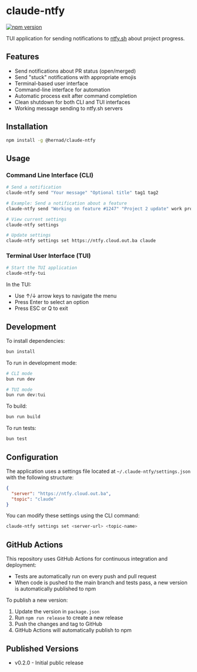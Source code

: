 # claude-ntfy

[![npm version](https://img.shields.io/npm/v/@hernad/claude-ntfy)](https://www.npmjs.com/package/@hernad/claude-ntfy)

TUI application for sending notifications to [ntfy.sh](https://ntfy.sh) about project progress.

## Features

- Send notifications about PR status (open/merged)
- Send "stuck" notifications with appropriate emojis
- Terminal-based user interface
- Command-line interface for automation
- Automatic process exit after command completion
- Clean shutdown for both CLI and TUI interfaces
- Working message sending to ntfy.sh servers

## Installation

```bash
npm install -g @hernad/claude-ntfy
```

## Usage

### Command Line Interface (CLI)

```bash
# Send a notification
claude-ntfy send "Your message" "Optional title" tag1 tag2

# Example: Send a notification about a feature
claude-ntfy send "Working on feature #1247" "Project 2 update" work progress

# View current settings
claude-ntfy settings

# Update settings
claude-ntfy settings set https://ntfy.cloud.out.ba claude
```

### Terminal User Interface (TUI)

```bash
# Start the TUI application
claude-ntfy-tui
```

In the TUI:
- Use ↑/↓ arrow keys to navigate the menu
- Press Enter to select an option
- Press ESC or Q to exit

## Development

To install dependencies:
```bash
bun install
```

To run in development mode:
```bash
# CLI mode
bun run dev

# TUI mode
bun run dev:tui
```

To build:
```bash
bun run build
```

To run tests:
```bash
bun test
```

## Configuration

The application uses a settings file located at `~/.claude-ntfy/settings.json` with the following structure:

```json
{
  "server": "https://ntfy.cloud.out.ba",
  "topic": "claude"
}
```

You can modify these settings using the CLI command:
```bash
claude-ntfy settings set <server-url> <topic-name>
```

## GitHub Actions

This repository uses GitHub Actions for continuous integration and deployment:

- Tests are automatically run on every push and pull request
- When code is pushed to the main branch and tests pass, a new version is automatically published to npm

To publish a new version:
1. Update the version in `package.json`
2. Run `npm run release` to create a new release
3. Push the changes and tag to GitHub
4. GitHub Actions will automatically publish to npm

## Published Versions

- v0.2.0 - Initial public release